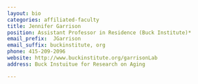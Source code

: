 ```yaml
---
layout: bio
categories: affiliated-faculty
title: Jennifer Garrison
position: Assistant Professor in Residence (Buck Institute)*
email_prefix:  JGarrison
email_suffix: buckinstitute, org
phone: 415-209-2096
website: http://www.buckinstitute.org/garrisonLab
address: Buck Instuitue for Research on Aging

---
```


